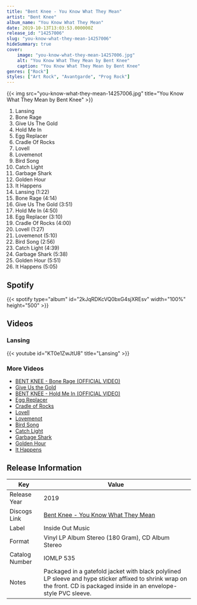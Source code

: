```yaml
---
title: "Bent Knee - You Know What They Mean"
artist: "Bent Knee"
album_name: "You Know What They Mean"
date: 2019-10-13T13:03:53.000000Z
release_id: "14257006"
slug: "you-know-what-they-mean-14257006"
hideSummary: true
cover:
    image: "you-know-what-they-mean-14257006.jpg"
    alt: "You Know What They Mean by Bent Knee"
    caption: "You Know What They Mean by Bent Knee"
genres: ["Rock"]
styles: ["Art Rock", "Avantgarde", "Prog Rock"]
---
```


{{< img src="you-know-what-they-mean-14257006.jpg" title="You Know What They Mean by Bent Knee" >}}

<!-- section break -->

1. Lansing
2. Bone Rage
3. Give Us The Gold
4. Hold Me In
5. Egg Replacer
6. Cradle Of Rocks
7. Lovell
8. Lovemenot
9. Bird Song
10. Catch Light
11. Garbage Shark
12. Golden Hour
13. It Happens
14. Lansing (1:22)
15. Bone Rage (4:14)
16. Give Us The Gold (3:51)
17. Hold Me In (4:50)
18. Egg Replacer (3:10)
19. Cradle Of Rocks (4:00)
20. Lovell (1:27)
21. Lovemenot (5:10)
22. Bird Song (2:56)
23. Catch Light (4:39)
24. Garbage Shark (5:38)
25. Golden Hour (5:51)
26. It Happens (5:05)

<!-- section break -->


## Spotify
{{< spotify type="album" id="2kJqRDKcVQ0bxG4sjXREsv" width="100%" height="500" >}}



## Videos
### Lansing
{{< youtube id="KT0e1ZwJtU8" title="Lansing" >}}<br>

### More Videos

- [BENT KNEE - Bone Rage (OFFICIAL VIDEO)](https://www.youtube.com/watch?v=8W1KaM_C7uA)
- [Give Us the Gold](https://www.youtube.com/watch?v=Mrhc1GLXmcQ)
- [BENT KNEE - Hold Me In (OFFICIAL VIDEO)](https://www.youtube.com/watch?v=Q63OhjXmjw4)
- [Egg Replacer](https://www.youtube.com/watch?v=RqDd36FtXv4)
- [Cradle of Rocks](https://www.youtube.com/watch?v=LjFFTfgwMkI)
- [Lovell](https://www.youtube.com/watch?v=BlbV45ytPYg)
- [Lovemenot](https://www.youtube.com/watch?v=Xirz8n3KmmA)
- [Bird Song](https://www.youtube.com/watch?v=5l2XSuesw28)
- [Catch Light](https://www.youtube.com/watch?v=retVFhjR7JE)
- [Garbage Shark](https://www.youtube.com/watch?v=OIOP_N5gaFw)
- [Golden Hour](https://www.youtube.com/watch?v=fodUyqaqeNQ)
- [It Happens](https://www.youtube.com/watch?v=mS_a6H1liwQ)


## Release Information
|  Key           | Value                                                |
| ---------------| ---------------------------------------------------- |
| Release Year   | 2019                                   |
| Discogs Link   | [Bent Knee - You Know What They Mean](https://www.discogs.com/release/14257006-Bent-Knee-You-Know-What-They-Mean) |
| Label          | Inside Out Music |
| Format         | Vinyl LP Album Stereo (180 Gram), CD Album Stereo |
| Catalog Number | IOMLP 535 |
| Notes | Packaged in a gatefold jacket with black polylined LP sleeve and hype sticker affixed to shrink wrap on the front. CD is packaged inside in an envelope-style PVC sleeve. |